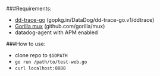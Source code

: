 
###Requirements:

* [dd-trace-go](https://github.com/DataDog/dd-trace-go) (gopkg.in/DataDog/dd-trace-go.v1/ddtrace)
* [Gorilla mux](https://github.com/gorilla/mux) (github.com/gorilla/mux)
* datadog-agent with APM enabled

###How to use:

* clone repo to `$GOPATH`
* `go run /path/to/test-web.go`
* `curl localhost:8888`